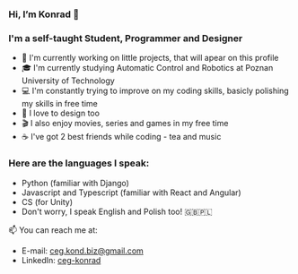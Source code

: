 ### Hi, I’m Konrad 👋

### I'm a self-taught Student, Programmer and Designer
- 📌 I'm currently working on little projects, that will apear on this profile
- 🎓 I'm currently studying Automatic Control and Robotics at Poznan University of Technology
- 💻 I'm constantly trying to improve on my coding skills, basicly polishing my skills in free time
- 🎨 I love to design too
- 🎬 I also enjoy movies, series and games in my free time
- ☕ I've got 2 best friends while coding - tea and music

### Here are the languages I speak:
- Python (familiar with Django)
- Javascript and Typescript (familiar with React and Angular)
- CS (for Unity)
- Don't worry, I speak English and Polish too! 🇬🇧🇵🇱

📫 You can reach me at:
- E-mail: [ceg.kond.biz@gmail.com](mailto:ceg.kond.biz@gmail.com)
- LinkedIn: [ceg-konrad](https://www.linkedin.com/in/ceg-konrad/)
